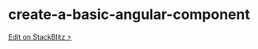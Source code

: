 # create-a-basic-angular-component

[Edit on StackBlitz ⚡️](https://stackblitz.com/edit/create-a-basic-angular-component-6xtbmy)